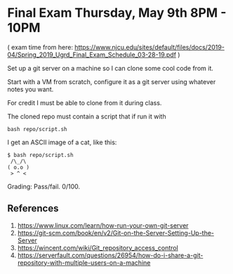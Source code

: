 # Final Exam Thursday, May 9th 8PM - 10PM

( exam time from here: https://www.njcu.edu/sites/default/files/docs/2019-04/Spring_2019_Ugrd_Final_Exam_Schedule_03-28-19.pdf )

Set up a git server on a machine so I can clone some cool code from it.

Start with a VM from scratch, configure it as a git server using whatever notes you want. 

For credit I must be able to clone from it during class.

The cloned repo must contain a script that if run it with 

```
bash repo/script.sh
```

I get an ASCII image of a cat, like this:

```
$ bash repo/script.sh
 /\_/\
( o.o )
 > ^ <
```

Grading:
Pass/fail. 0/100. 

## References
1. https://www.linux.com/learn/how-run-your-own-git-server
2. https://git-scm.com/book/en/v2/Git-on-the-Server-Setting-Up-the-Server
3. https://wincent.com/wiki/Git_repository_access_control
4. https://serverfault.com/questions/26954/how-do-i-share-a-git-repository-with-multiple-users-on-a-machine
